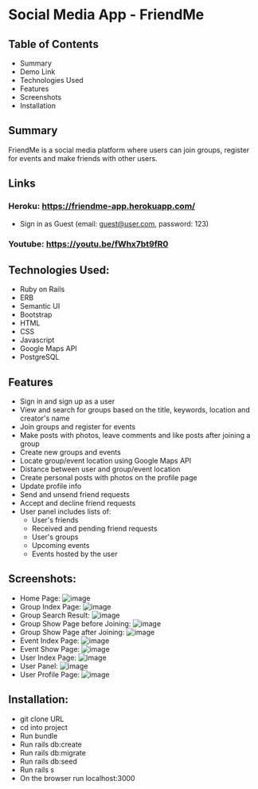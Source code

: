 # Social Media App - FriendMe

## Table of Contents
- Summary
- Demo Link
- Technologies Used
- Features
- Screenshots
- Installation

## Summary
FriendMe is a social media platform where users can join groups, register for events and make friends with other users. 

## Links
### Heroku: https://friendme-app.herokuapp.com/
- Sign in as Guest (email: guest@user.com, password: 123)
### Youtube: https://youtu.be/fWhx7bt9fR0

## Technologies Used:

- Ruby on Rails
- ERB
- Semantic UI
- Bootstrap
- HTML
- CSS
- Javascript
- Google Maps API
- PostgreSQL

## Features

- Sign in and sign up as a user
- View and search for groups based on the title, keywords, location and creator's name
- Join groups and register for events
- Make posts with photos, leave comments and like posts after joining a group
- Create new groups and events
- Locate group/event location using Google Maps API
- Distance between user and group/event location
- Create personal posts with photos on the profile page
- Update profile info
- Send and unsend friend requests
- Accept and decline friend requests
- User panel includes lists of:
    - User's friends
    - Received and pending friend requests
    - User's groups
    - Upcoming events
    - Events hosted by the user

## Screenshots: 

- Home Page:
![image](https://user-images.githubusercontent.com/71687298/188759181-74097d81-816a-40b0-8e8e-69fd80246a6e.png)
- Group Index Page:
![image](https://user-images.githubusercontent.com/71687298/188759212-33bc2795-ddd4-4f56-8821-cae5e42323ce.png)
- Group Search Result:
![image](https://user-images.githubusercontent.com/71687298/188762985-fc31f326-3eca-47cf-bbc1-ff736c4ef9b2.png)
- Group Show Page before Joining:
![image](https://user-images.githubusercontent.com/71687298/188759237-4de27757-e119-4630-8ce3-2f9828104358.png)
- Group Show Page after Joining:
![image](https://user-images.githubusercontent.com/71687298/188759274-006a929c-de6f-4456-b386-7abce4b240aa.png)
- Event Index Page:
![image](https://user-images.githubusercontent.com/71687298/188759310-6c506a1f-4a6f-4c37-9926-6cf02db4ae1e.png)
- Event Show Page:
![image](https://user-images.githubusercontent.com/71687298/188759405-a09990bb-a683-43f6-ae73-4a145fc5d7d1.png)
- User Index Page:
![image](https://user-images.githubusercontent.com/71687298/188759807-9755a8b0-8b4d-4588-8abf-8830ee5a1fbe.png)
- User Panel:
![image](https://user-images.githubusercontent.com/71687298/188759357-1d130bec-5581-4c09-9069-3fc0266ae518.png)
- User Profile Page:
![image](https://user-images.githubusercontent.com/71687298/188759327-36973209-1aec-4d6c-b4bf-c8689495974c.png)


## Installation:

- git clone URL
- cd into project
- Run bundle
- Run rails db:create
- Run rails db:migrate
- Run rails db:seed
- Run rails s
- On the browser run localhost:3000

